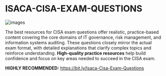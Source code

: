 # ISACA-CISA-EXAM-QUESTIONS

![images](https://github.com/user-attachments/assets/a1ad9129-4894-4f08-82b5-74518e69e36e)

The best resources for CISA exam questions offer realistic, practice-based content covering the core domains of IT governance, risk management, and information systems auditing. These questions closely mirror the actual exam format, with detailed explanations that clarify complex topics and reinforce understanding. **High-quality practice resources** help build confidence and focus on key areas needed to succeed in the CISA exam.

**HIGHLY RECOMMENDED:** https://bit.ly/Isaca-Cisa-Exam-Questions
